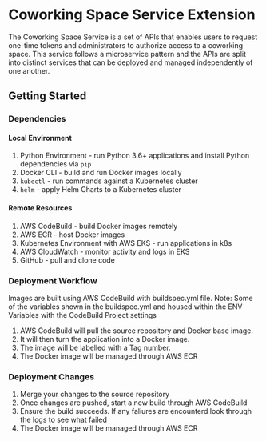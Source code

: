 # Coworking Space Service Extension
The Coworking Space Service is a set of APIs that enables users to request one-time tokens and administrators to authorize access to a coworking space. This service follows a microservice pattern and the APIs are split into distinct services that can be deployed and managed independently of one another.

## Getting Started

### Dependencies
#### Local Environment
1. Python Environment - run Python 3.6+ applications and install Python dependencies via `pip`
2. Docker CLI - build and run Docker images locally
3. `kubectl` - run commands against a Kubernetes cluster
4. `helm` - apply Helm Charts to a Kubernetes cluster

#### Remote Resources
1. AWS CodeBuild - build Docker images remotely
2. AWS ECR - host Docker images
3. Kubernetes Environment with AWS EKS - run applications in k8s
4. AWS CloudWatch - monitor activity and logs in EKS
5. GitHub - pull and clone code


### Deployment Workflow

Images are built using AWS CodeBuild with buildspec.yml file. 
Note: Some of the variables shown in the buildspec.yml and housed within the ENV Variables with the CodeBuild Project settings
1. AWS CodeBuild will pull the source repository and Docker base image.
2. It will then turn the application into a Docker image.
3. The image will be labelled with a Tag number. 
4. The Docker image will be managed through AWS ECR


### Deployment Changes

1. Merge your changes to the source repository
2. Once changes are pushed, start a new build through AWS CodeBuild
3. Ensure the build succeeds. If any faliures are encounterd look through the logs to see what failed
4. The Docker image will be managed through AWS ECR


